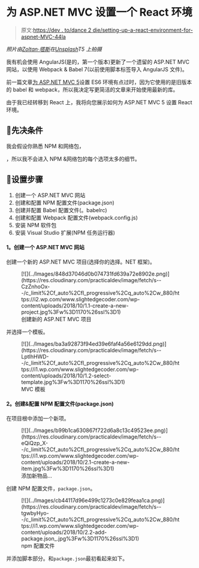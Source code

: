 # 为 ASP.NET MVC 设置一个 React 环境

> 原文:[https://dev . to/dance 2 die/setting-up-a-react-environment-for-aspnet-MVC-44la](https://dev.to/dance2die/setting-up-a-react-environment-for-aspnet-mvc-44la)

*照片由[Zoltan·塔斯](https://unsplash.com/photos/6vEqcR8Icbs?utm_source=unsplash&utm_medium=referral&utm_content=creditCopyText)在[Unsplash](https://unsplash.com/search/photos/atom?utm_source=unsplash&utm_medium=referral&utm_content=creditCopyText)T5 上拍摄*

我有机会使用 AngularJS(是的，第一个版本)更新了一个遗留的 ASP.NET MVC 网站，以使用 Webpack & Babel 7(以前使用脚本标签导入 AngularJS 文件)。

前一篇文章[为 ASP.NET MVC 5](https://dev.to/dance2die/setting-up-an-es6-environment-for-aspnet-mvc-5-11mj-temp-slug-5475884)设置 ES6 环境有点过时，因为它使用的是旧版本的 babel 和 webpack，所以我决定写更简洁的文章来开始使用最新的库。

由于我已经转移到 React 上，我将向您展示如何为 ASP.NET MVC 5 设置 React 环境。

## 🧐先决条件

我会假设你熟悉 NPM 和网络包，

，所以我不会进入 NPM &网络包的每个选项太多的细节。

## 👣设置步骤

1.  创建一个 ASP.NET MVC 网站
2.  创建和配置 NPM 配置文件(package.json)
3.  创建并配置 Babel 配置文件(。babelrc)
4.  创建和配置 Webpack 配置文件(webpack.config.js)
5.  安装 NPM 软件包
6.  安装 Visual Studio 扩展(NPM 任务运行器)

#### 1。创建一个 ASP.NET MVC 网站

创建一个新的 ASP.NET MVC 项目(选择你的选择。NET 框架)。

<figure>[![](../Images/848d37046d0b074731fd639a72e8902e.png)](https://res.cloudinary.com/practicaldev/image/fetch/s--CzZnhoOx--/c_limit%2Cf_auto%2Cfl_progressive%2Cq_auto%2Cw_880/https://i2.wp.com/www.slightedgecoder.com/wp-content/uploads/2018/10/1.1-create-a-new-project.jpg%3Fw%3D1170%26ssl%3D1) 

<figcaption>创建新的 ASP.NET MVC 项目</figcaption>

</figure>

并选择一个模板。

<figure>[![](../Images/ba3a92873f94ed39e6faf4a56e6129dd.png)](https://res.cloudinary.com/practicaldev/image/fetch/s--LptlhHWD--/c_limit%2Cf_auto%2Cfl_progressive%2Cq_auto%2Cw_880/https://i1.wp.com/www.slightedgecoder.com/wp-content/uploads/2018/10/1.2-select-template.jpg%3Fw%3D1170%26ssl%3D1) 

<figcaption>MVC 模板</figcaption>

</figure>

#### 2。创建&配置 NPM 配置文件(package.json)

在项目根中添加一个新项。

<figure>[![](../Images/b99b1ca630867f722d6a8c13c49523ee.png)](https://res.cloudinary.com/practicaldev/image/fetch/s--eQiQzp_X--/c_limit%2Cf_auto%2Cfl_progressive%2Cq_auto%2Cw_880/https://i1.wp.com/www.slightedgecoder.com/wp-content/uploads/2018/10/2.1-create-a-new-item.jpg%3Fw%3D1170%26ssl%3D1) 

<figcaption>添加新物品…</figcaption>

</figure>

创建 NPM 配置文件，`package.json`。

<figure>[![](../Images/cb44117d96e499c1273c0e829feaa1ca.png)](https://res.cloudinary.com/practicaldev/image/fetch/s--tgwbyHyo--/c_limit%2Cf_auto%2Cfl_progressive%2Cq_auto%2Cw_880/https://i1.wp.com/www.slightedgecoder.com/wp-content/uploads/2018/10/2.2-add-package.json_.jpg%3Fw%3D1170%26ssl%3D1) 

<figcaption>npm 配置文件</figcaption>

</figure>

并添加脚本部分。和`package.json`最初看起来如下。
